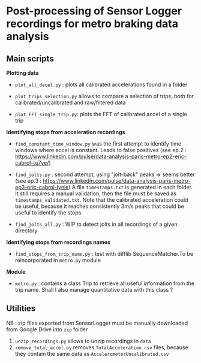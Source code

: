 # Post-processing of Sensor Logger recordings for metro braking data analysis

## Main scripts

**Plotting data**

- `plot_all_decel.py` : plots all calibrated accelerations found in a folder

- `plot_trips_selection.py` allows to compare a selection of trips, both for calibrated/uncalibrated and raw/filtered data

- `plot_FFT_single_trip.py`: plots the FFT of calibrated accel of a single trip


**Identifying stops from acceleration recordings**

- `find_constant_time_window.py` was the first attempt to identify time windows where accel is constant. Leads to false positives
(see ep.2 : https://www.linkedin.com/pulse/data-analysis-paris-metro-ep2-eric-cabrol-tq7ye/)

- `find_jolts.py` : second attempt, using "jolt-back" peaks => seems better
(see ep.3 : https://www.linkedin.com/pulse/data-analysis-paris-metro-ep3-eric-cabrol-lynie)
A file `timestamps.txt` is generated in each folder. It still requires a manual validation, then the file must be saved as `timestamps_validated.txt`. Note that the calibrated acceleration could be useful, because it reaches consistently 3m/s peaks that could be useful to identify the stops. 

- `find_jolts_all.py` : WIP to detect jolts in all recordings of a given directory

**Identifying stops from recordings names**

- `find_stops_from_trip_name.py` : test with difflib SequenceMatcher.To be reincorporated in `metro.py` module

**Module**

- `metro.py` : contains a class Trip to retrieve all useful information from the trip name. Shall I also manage quantitative data with this class ? 


## Utilities


NB : zip files exported from SensorLogger must be manually downloaded from Google Drive into `zip` folder

1. `unzip_recordings.py` allows to unzip recordings in `data` 
2. `remove_total_accel.py` removes `TotalAcceleration.csv` files, because they contain the same data as `AccelerometerUncalibrated.csv`
